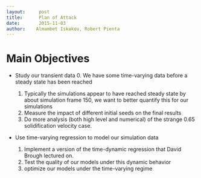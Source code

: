 ```yaml
---
layout:     post
title:      Plan of Attack
date:       2015-11-03
author:    Almambet Iskakov, Robert Pienta
---
```

<!-- Start Writing Below in Markdown -->

# Main Objectives

* Study our transient data
	0. We have some time-varying data before a steady state has been reached
	1. Typically the simulations appear to have reached steady state by about simulation frame 150, we want to better quantify this for our simulations
	2. Measure the impact of different initial seeds on the final results
	3. Do more analysis (both high level and numerical) of the strange 0.65 solidification velocity case.

* Use time-varying regression to model our simulation data
	1. Implement a version of the time-dynamic regression that David Brough lectured on.
	2. Test the quality of our models under this dynamic behavior
	3. optimize our models under the time-varying regime

